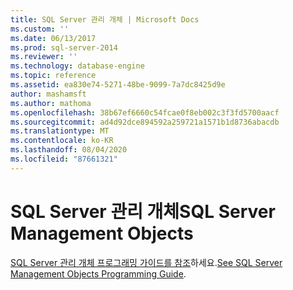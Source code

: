 ```yaml
---
title: SQL Server 관리 개체 | Microsoft Docs
ms.custom: ''
ms.date: 06/13/2017
ms.prod: sql-server-2014
ms.reviewer: ''
ms.technology: database-engine
ms.topic: reference
ms.assetid: ea830e74-5271-48be-9099-7a7dc8425d9e
author: mashamsft
ms.author: mathoma
ms.openlocfilehash: 38b67ef6660c54fcae0f8eb002c3f3fd5700aacf
ms.sourcegitcommit: ad4d92dce894592a259721a1571b1d8736abacdb
ms.translationtype: MT
ms.contentlocale: ko-KR
ms.lasthandoff: 08/04/2020
ms.locfileid: "87661321"
---
```

# <a name="sql-server-management-objects"></a><span data-ttu-id="3ce3f-102">SQL Server 관리 개체</span><span class="sxs-lookup"><span data-stu-id="3ce3f-102">SQL Server Management Objects</span></span>

<span data-ttu-id="3ce3f-103">[SQL Server 관리 개체 프로그래밍 가이드를 참조](../../relational-databases/server-management-objects-smo/sql-server-management-objects-smo-programming-guide.md)하세요.</span><span class="sxs-lookup"><span data-stu-id="3ce3f-103">[See SQL Server Management Objects Programming Guide](../../relational-databases/server-management-objects-smo/sql-server-management-objects-smo-programming-guide.md).</span></span>
